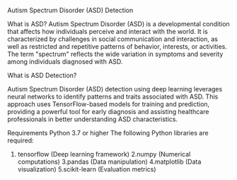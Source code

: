 Autism Spectrum Disorder (ASD) Detection

What is ASD?
Autism Spectrum Disorder (ASD) is a developmental condition that affects how individuals perceive and interact with the world. It is characterized by challenges in social communication and interaction, as well as restricted and repetitive patterns of behavior, interests, or activities. The term "spectrum" reflects the wide variation in symptoms and severity among individuals diagnosed with ASD.

What is ASD Detection?

Autism Spectrum Disorder (ASD) detection using deep learning leverages neural networks to identify patterns and traits associated with ASD. This approach uses TensorFlow-based models for training and prediction, providing a powerful tool for early diagnosis and assisting healthcare professionals in better understanding ASD characteristics.

Requirements
Python 3.7 or higher
The following Python libraries are required:

  1. tensorflow (Deep learning framework)
  2.numpy (Numerical computations)
  3.pandas (Data manipulation)
  4.matplotlib (Data visualization)
  5.scikit-learn (Evaluation metrics)
    
